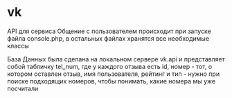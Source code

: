 # vk
API для сервиса
Общение с пользователем происходит при запуске файла console.php, в остальных файлах хранятся все необходимые классы

База Данных была сделана на локальном сервере vk.api и представляет собой табличку tel_num, где у каждого отзыва есть id, номер - тот, о котором оставлен отзыв, имя пользователя, рейтинг и тип - нужно при поиске подходящих номеров, чтобы понимать, какие номера мы уже посчитали
